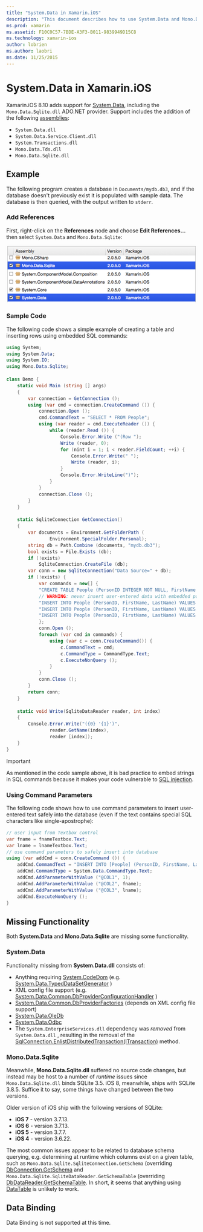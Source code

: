 ```yaml
---
title: "System.Data in Xamarin.iOS"
description: "This document describes how to use System.Data and Mono.Data.Sqlite.dll to access SQLite data in a Xamarin.iOS application."
ms.prod: xamarin
ms.assetid: F10C0C57-7BDE-A3F3-B011-9839949D15C8
ms.technology: xamarin-ios
author: lobrien
ms.author: laobri
ms.date: 11/25/2015
---
```


# System.Data in Xamarin.iOS

Xamarin.iOS 8.10 adds support for [System.Data](xref:System.Data), including the `Mono.Data.Sqlite.dll` ADO.NET provider. Support includes the addition of the following [assemblies](~/cross-platform/internals/available-assemblies.md):

-  `System.Data.dll`
-  `System.Data.Service.Client.dll`
-  `System.Transactions.dll`
-  `Mono.Data.Tds.dll`
-  `Mono.Data.Sqlite.dll`

<a name="Example" />

## Example

The following program creates a database in `Documents/mydb.db3`, and if the database doesn't previously exist it is populated with sample data. The database is then queried, with the output written to `stderr`.

### Add References

First, right-click on the **References** node and choose **Edit References...**
  then select `System.Data` and `Mono.Data.Sqlite`:

[![](system.data-images/edit-references-sml.png "Adding new references")](system.data-images/edit-references.png#lightbox)

### Sample Code

The following code shows a simple example of creating a table
  and inserting rows using embedded SQL commands:

```csharp
using System;
using System.Data;
using System.IO;
using Mono.Data.Sqlite;

class Demo {
    static void Main (string [] args)
    {
        var connection = GetConnection ();
        using (var cmd = connection.CreateCommand ()) {
            connection.Open ();
            cmd.CommandText = "SELECT * FROM People";
            using (var reader = cmd.ExecuteReader ()) {
                while (reader.Read ()) {
                    Console.Error.Write ("(Row ");
                    Write (reader, 0);
                    for (nint i = 1; i < reader.FieldCount; ++i) {
                        Console.Error.Write(" ");
                        Write (reader, i);
                    }
                    Console.Error.WriteLine(")");
                }
            }
            connection.Close ();
        }
    }

    static SqliteConnection GetConnection()
    {
        var documents = Environment.GetFolderPath (
                Environment.SpecialFolder.Personal);
        string db = Path.Combine (documents, "mydb.db3");
        bool exists = File.Exists (db);
        if (!exists)
            SqliteConnection.CreateFile (db);
        var conn = new SqliteConnection("Data Source=" + db);
        if (!exists) {
            var commands = new[] {
            "CREATE TABLE People (PersonID INTEGER NOT NULL, FirstName ntext, LastName ntext)",
            // WARNING: never insert user-entered data with embedded parameter values
            "INSERT INTO People (PersonID, FirstName, LastName) VALUES (1, 'First', 'Last')",
            "INSERT INTO People (PersonID, FirstName, LastName) VALUES (2, 'Dewey', 'Cheatem')",
            "INSERT INTO People (PersonID, FirstName, LastName) VALUES (3, 'And', 'How')",
            };
            conn.Open ();
            foreach (var cmd in commands) {
                using (var c = conn.CreateCommand()) {
                    c.CommandText = cmd;
                    c.CommandType = CommandType.Text;
                    c.ExecuteNonQuery ();
                }
            }
            conn.Close ();
        }
        return conn;
    }

    static void Write(SqliteDataReader reader, int index)
    {
        Console.Error.Write("({0} '{1}')",
                reader.GetName(index),
                reader [index]);
    }
}
```

> [!IMPORTANT]
> As mentioned in the code sample above, it is bad practice to embed strings in SQL commands because it makes your code vulnerable to [SQL injection](https://en.wikipedia.org/wiki/SQL_injection).


### Using Command Parameters

The following code shows how to use command parameters
  to insert user-entered text safely into the database (even
  if the text contains special SQL characters like single-apostrophe):

```csharp
// user input from Textbox control
var fname = fnameTextbox.Text;
var lname = lnameTextbox.Text;
// use command parameters to safely insert into database
using (var addCmd = conn.CreateCommand ()) {
    addCmd.CommandText = "INSERT INTO [People] (PersonID, FirstName, LastName) VALUES (@COL1, @COL2, @COL3)";
    addCmd.CommandType = System.Data.CommandType.Text;
    addCmd.AddParameterWithValue ("@COL1", 1);
    addCmd.AddParameterWithValue ("@COL2", fname);
    addCmd.AddParameterWithValue ("@COL3", lname);
    addCmd.ExecuteNonQuery ();
}
```

<a name="Missing_Functionality" />

## Missing Functionality

Both **System.Data** and **Mono.Data.Sqlite** are missing some functionality.

<a name="System.Data" />

### System.Data

Functionality missing from **System.Data.dll** consists of:

-  Anything requiring  [System.CodeDom](xref:System.CodeDom) (e.g.  [System.Data.TypedDataSetGenerator](xref:System.Data.TypedDataSetGenerator) )
-  XML config file support (e.g.  [System.Data.Common.DbProviderConfigurationHandler](xref:System.Data.Common.DbProviderConfigurationHandler) )
-   [System.Data.Common.DbProviderFactories](xref:System.Data.Common.DbProviderFactories) (depends on XML config file support)
-   [System.Data.OleDb](xref:System.Data.OleDb)
-   [System.Data.Odbc](xref:System.Data.Odbc)
-  The  `System.EnterpriseServices.dll` dependency was  *removed* from  `System.Data.dll` , resulting in the removal of the  [SqlConnection.EnlistDistributedTransaction(ITransaction)](xref:System.Data.SqlClient.SqlConnection.EnlistDistributedTransaction*) method.


<a name="Mono.Data.Sqlite" />

### Mono.Data.Sqlite

Meanwhile, **Mono.Data.Sqlite.dll** suffered no source code changes, but instead may be host to a number of *runtime* issues since `Mono.Data.Sqlite.dll` binds SQLite 3.5. iOS 8, meanwhile, ships with SQLite 3.8.5. Suffice it to say, some things have changed between the two versions.

Older version of iOS ship with the following versions of SQLite:

- **iOS 7** - version 3.7.13.
- **iOS 6** - version 3.7.13.
- **iOS 5** - version 3.7.7.
- **iOS 4** - version 3.6.22.

The most common issues appear to be related to database schema querying, e.g. determining at runtime which columns exist on a given table, such as `Mono.Data.Sqlite.SqliteConnection.GetSchema` (overriding [DbConnection.GetSchema](xref:System.Data.Common.DbConnection.GetSchema) and `Mono.Data.Sqlite.SqliteDataReader.GetSchemaTable` (overriding [DbDataReader.GetSchemaTable](xref:System.Data.Common.DbDataReader.GetSchemaTable). In short, it seems that
anything using [DataTable](xref:System.Data.DataTable) is unlikely to work.

<a name="Data_Binding" />

## Data Binding

Data Binding is not supported at this time.

